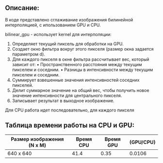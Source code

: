 ## Описание:
В коде представлено сглаживание изображения билинейной интерполяцией, с ипользованием GPU и CPU.

bilinear_gpu - использует kernel для интерполяции:
1. Определяет текущий пиксель для обработки на GPU.
2. Создает окно фильтра вокруг этого пикселя (размер окна задается параметром d).
3. Для каждого пикселя в окне фильтра рассчитывает вес, который зависит от:
   • Пространственного расстояния между текущим пикселем и соседним.
   • Разницы в интенсивности между текущим пикселем и соседним.
4. Суммирует взвешенные значения интенсивностей соседних пикселей.
5. Делит суммарное значение на общий вес, чтобы получить новое значение интенсивности для центрального пикселя.
6. Записывает результат в выходное изображение.

Для CPU работа идет последовательно, для каждого пикселя

## Таблица времени работы на CPU и GPU:
| Размер изображения (N x M) | Время CPU   | Время GPU   |  (GPU/CPU) |
|--------------------|-----------------|-----------------|-----------------|
| 640 x 640         | 41.4          | 0.35          | 0.0106         |
